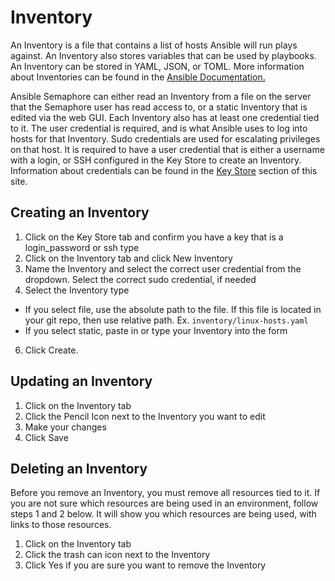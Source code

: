 # Inventory

An Inventory is a file that contains a list of hosts Ansible will run plays against.
An Inventory also stores variables that can be used by playbooks. An Inventory can be stored in YAML, JSON, or TOML.
More information about Inventories can be found in the [Ansible Documentation.](https://docs.Ansible.com/Ansible/latest/user_guide/intro_inventory.html)

Ansible Semaphore can either read an Inventory from a file on the server that the Semaphore user has read access to, or a static Inventory that is edited via the web GUI.
Each Inventory also has at least one credential tied to it.
The user credential is required, and is what Ansible uses to log into hosts for that Inventory. Sudo credentials are used for escalating privileges on that host.
It is required to have a user credential that is either a username with a login, or SSH configured in the Key Store to create an Inventory.
Information about credentials can be found in the [Key Store](key-store.md) section of this site.

## Creating an Inventory 
1. Click on the Key Store tab and confirm you have a key that is a login_password or ssh type
2. Click on the Inventory tab and click New Inventory
4. Name the Inventory and select the correct user credential from the dropdown. Select the correct sudo credential, if needed
5. Select the Inventory type
  * If you select file, use the absolute path to the file. If this file is located in your git repo, then use relative path. Ex. `inventory/linux-hosts.yaml`
  * If you select static, paste in or type your Inventory into the form
6. Click Create.

## Updating an Inventory
1. Click on the Inventory tab
2. Click the Pencil Icon next to the Inventory you want to edit
3. Make your changes
4. Click Save

## Deleting an Inventory
Before you remove an Inventory, you must remove all resources tied to it.
If you are not sure which resources are being used in an environment, follow steps 1 and 2 below. It will show you which resources are being used, with links to those resources.

1. Click on the Inventory tab
2. Click the trash can icon next to the Inventory
3. Click Yes if you are sure you want to remove the Inventory
